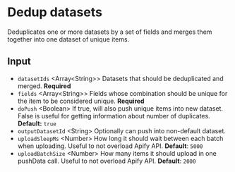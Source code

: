 # Dedup datasets

Deduplicates one or more datasets by a set of fields and merges them together into one dataset of unique items.

## Input
- `datasetIds` \<Array\<String\>\> Datasets that should be deduplicated and merged. **Required**
- `fields` \<Array\<String\>\> Fields whose combination should be unique for the item to be considered unique. **Required**
- `doPush` \<Boolean\> If true, will also push unique items into new dataset. False is useful for getting information about number of duplicates. **Default:** `true`
- `outputDatasetId` \<String\> Optionally can push into non-default dataset.
- `uploadSleepMs` \<Number\> How long it should wait between each batch when uploading. Useful to not overload Apify API. **Default**: `5000`
- `uploadBatchSize` \<Number\> How many items it should upload in one pushData call. Useful to not overload Apify API. **Default**: `2000`

